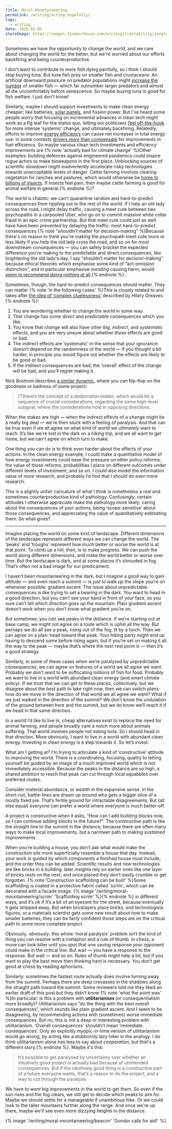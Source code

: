 ```yaml
---
title: Moral mountaineering
permalink: /writing/acting-hopefully/
tags:
  - writing
date: 2025-01-05
shareImage: https://images.finmoorhouse.com/writing/tractability/jungle-2.jpg
---
```


Sometimes we have the opportunity to change the world, and we care about changing the world for the better, but we're worried about our efforts backfiring and being counterproductive.

I don't want to contribute to more fish dying painfully, so I think I should stop buying tuna. But tuna fish prey on smaller fish and crustaceans. An artificial downward pressure on predator populations might [increase the number](https://www.jstor.org/stable/40603363) of smaller fish — which far outnumber larger predators and almost all die uncomfortably before senescence. So maybe buying tuna is good for fish welfare. I just don't know!

Similarly, maybe I should support investments to make clean energy cheaper; like batteries, [solar panels](https://ourworldindata.org/data-insights/solar-panel-prices-have-fallen-by-around-20-every-time-global-capacity-doubled), and fission power. But I’ve heard some people worry that focusing on incremental advances in clean tech might work as a fig leaf for the status quo, letting our politicians [feel off-the-hook](https://en.wikipedia.org/wiki/Self-licensing) for more intense ‘systemic’ change, and ultimately backfiring. Relatedly, efforts to improve [energy efficiency](https://en.wikipedia.org/wiki/Jevons_paradox) can cause net increases in total energy use: in some contexts [drivers *more* than compensate](https://en.wikipedia.org/wiki/Rebound_effect_(conservation)) for improvements in fuel efficiency. So maybe various clean tech investments and efficiency improvements are {% note 'actually bad for climate change' %}Other examples: building defences against engineered pandemics could inspire rogue actors to make bioweapons in the first place. Unblocking sources of scientific slowdown might inadvertently accelerate risky technologies towards unacceptable levels of danger. Cattle farming involves clearing vegetation for ranches and pastures, which would otherwise be [home to billions of insects](https://reducing-suffering.org/speculations-on-population-dynamics-of-bug-suffering/). If insects feel pain, then maybe cattle farming is good for animal welfare in general.{% endnote %}?

The world is chaotic: we can't quarantine random and hard-to-predict consequences from rippling out to the rest of the world. If I help an old lady across the road, I might delay traffic, causing a meet cute between two psychopaths in a carpooled Uber, who go on to commit massive white collar fraud in an epic crime partnership. But that meet cute could just as well have have been *prevented* by delaying the traffic: most hard-to-predict consequences {% note "*shouldn't* matter for decision-making" %}Because there's no reason to think you're making the psychopath meet cute more or less likely if you help the old lady cross the road, and so on for most downstream consequences — you can safely bracket the expected difference you're making to the predictable and direct consequences, like brightening the old lady's day. I say “shouldn‘t matter for decision-making” because ethical theories which emphasise some kind of “act-omission distinction”, and in particular emphasise _avoiding_ causing harm, would [seem to recommend doing nothing at all](https://globalprioritiesinstitute.org/wp-content/uploads/2019/MacAskill_Mogensen_Paralysis_Argument.pdf).{% endnote %} .

Sometimes, though, the hard-to-predict consequences *should* matter. They can matter {% note 'in the following cases' %}This is closely related to and takes after [the idea of ‘complex cluelessness’](https://philarchive.org/rec/GREC-38) described by Hilary Greaves.{% endnote %}:

1. You are wondering whether to change the world in some way.
2. That change has some direct and predictable consequences which you like.
3. You know that change will also have other *big*, *indirect*, and *systematic* effects, and you are very unsure about whether those effects are good or bad.
4. The indirect effects are ‘systematic’ in the sense that your ignorance doesn’t depend on the randomness of the world — if you thought a bit harder, in principle you would figure out whether the effects are likely to be good or bad.
5. If the indirect consequences are bad, the ‘overall’ effect of the change will be bad, and you’ll regret making it.

Nick Bostrom describes [a similar dynamic](https://www.stafforini.com/blog/bostrom/), where you can flip-flop on the goodness or badness of some project:

> [T]here’s the concept of a *deliberation ladder*, which would be a sequence of crucial considerations, regarding the same high-level subgoal, where the considerations hold in opposing directions.

When the stakes are high — when the indirect effects of a change might be a really big deal — we're then stuck with a feeling of paralysis. And that can be true even if we all agree on what kind of world we *ultimately* want to reach. It’s like we're lost in the dark on a hiking trip, and we all want to get home, but we can't agree on which turn to make.

One thing you can do is to think even harder about the effects of your actions. In the clean energy example, I could make a quantitative model of how energy investments could ease the pressure on other policy reforms, the value of those reforms, probabilities I place on different outcomes under different levels of investment, and so on. I could also model the information value of *more* research, and probably I’d find that I should do even more research.

This is a slightly unfair caricature of what I think is nonetheless a real and sometimes counterproductive kind of pathology. Confusingly, certain attitudes I otherwise appreciate make the pathology more likely: caring about the consequences of your actions, being ‘scope-sensitive’ about those consequences, and appreciating the value of quantitatively estimating them. So what gives?

---

Imagine placing the world on some kind of landscape. Different dimensions of the landscape represent different ways we can change the world. The ‘peaks’ and ‘troughs’ represent how much better or worse the world is at that point. To climb up a hill, then, is to make progress. We can push the world along different dimensions, and make the world better or worse over time. But the landscape is dark, and at some places it’s shrouded in fog. That’s often not a bad image for our predicament.

I haven’t been mountaineering in the dark, but I imagine a good way to gain altitude — and even reach a summit — is just to walk *up* the slope you’re on whenever possible: gradient ascent. The issue about unpredictable consequences is like trying to set a bearing in the dark. You want to head in a good direction, but you can’t see your hand in front of your face, so you sure can’t tell which direction goes *up* the mountain. Plain gradient ascent doesn’t work when you don’t know what gradient you’re on.

But sometimes, you *can* see peaks in the distance. If we’re starting out at base camp, we might not agree on a route which is uphill all the way. But perhaps we do all see a peak, rising out of the fog; lit by a torch. Then we can agree on a plan: head toward that peak. Your hiking party might end up having to descend some before rising again, but if you’re set on making it all the way to the peak — maybe that’s where the next rest point is — then it’s a good strategy.

Similarly, in some of these cases when we’re paralysed by unpredictable consequences, we can agree on features of a world we all agree we want. Probably we don’t want to be suffocating millions of fish for food. Probably we want to live in a world with abundant clean energy (and smart climate policy). If we trust that we can get to these places, collectively, but we disagree about the best path to take right now, then we can switch plans: how do we move in the direction of that world we all agree we want? What if we just walked in the direction of the summit? We don’t know the undulation of the ground between here and the summit, but we do know we’ll reach it if we head in that same direction.

In a world I’d like to live in, cheap alternatives exist to replace the need for animal farming, and people broadly care a notch more about animals suffering. That world involves people not eating tuna. So I should head in that direction. More obviously, I want to live in a world with abundant clean energy. Investing in clean energy is a step towards it. So let’s invest.

What am I getting at? I’m trying to articulate a kind of ‘constructive’ attitude to improving the world. There is a coordinating, focusing, quality to letting yourself be guided by an image of a *much* improved world which is not immediately accessible. Because the peaks in the distance are so high, a shared ambition to reach that peak can cut through local squabbles over preferred routes.

Consider material abundance, or *wealth* in the expansive sense. In the short-run, battle-lines are drawn up around who gets a bigger slice of a mostly fixed pie. That’s fertile ground for intractable disagreements. But (all else equal) everyone can prefer a world where everyone is much better-off.

A project is constructive when it asks, “How can I add building blocks now, so I can continue adding blocks in the future?”. The constructive path is like the straight line to the summit in the distance, because there are often many ways to make local improvements, but a narrower path to making *sustained* improvements. 

When you’re building a house, you don’t ask what would make the construction site more superficially resemble a house that day. Instead, your work is guided by which components a finished house must include, and the order they can be added. Scientific results and new technologies are like bricks in a building: later insights rely on earlier ones like one layer of bricks rests on the next; and once placed they don’t easily crumble or get forgotten. {% note 'Construction scaffolding can be built' %}Some scaffolding is coated in a protective fabric called 'scrim', which can be decorated with a facade image. {% image '/writing/moral-mountaineering/scrim' 'Scaffolding scrim' %}{% endnote %} in different ways, and it’s ok if it’s a bit of an eyesore for the street, because eventually it gets stripped away. But when bricklayers place bricks, and technologists figures, or a materials scientist gets some new result about how to make smaller batteries, they can be fairly confident those steps are on the critical path to some more complete project.

Obviously, *obviously*, this whole ‘moral paralysis’ problem isn’t the kind of thing you can resolve with a metaphor and a rule of thumb. In chess, a move can look killer until you spot that one saving response your opponent could make in the critical line. But wait — you have a response to the response. But wait — and so on. Rules of thumb might help a bit, but if you want to play the best move then thinking hard is necessary. You don’t get good at chess by reading aphorisms.

Similarly: sometimes the fastest route actually does involve turning away from the summit. Perhaps there are deep crevasses in the shadows along the straight path toward the summit. Some reviewers told me they liked an earlier draft of this post but they didn’t know {% note 'what the point was' %}In particular: is this a problem with **utilitarianism** (or consequentialism more broadly)? Utilitarianism says “do the thing with the best overall consequences”, which sounds like plain gradient ascent. And I seem to be disagreeing, by recommending actions with (sometimes) worse immediate consequences. But no, this is not a deep or interesting problem with utilitarianism. ‘Overall consequences’ shouldn't mean ‘immediate consequences’. Only an explicitly myopic-in-time version of utilitarianism would go wrong, by acting like a stubbornly lazy hiker in the analogy. I do think utilitarianism alone has less to say about *cooperation*, but that's a different story.{% endnote %}. Maybe it's this:

> It’s possible to get paralysed by uncertainty over whether an intuitively good project is actually bad because of unintended consequences. But if the intuitively good thing is a constructive part of a future everyone wants, that’s a reason to do the project, and a way to cut through the paralysis.

We have to *want* big improvements in the world to get them. So even if the sun rises and the fog clears, we still get to decide which peaks to aim for. Maybe we should settle for a manageable if unambitious hike. Or we could look to the taller mountains further along the range. And once we're up there, maybe we'll see even more dizzying heights in the distance.

{% image '/writing/moral-mountaineering/beacon' 'Gondor calls for aid!' %}

